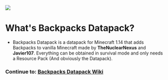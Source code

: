 ![](https://raw.githubusercontent.com/Javier107/Backpacks-Datapack/master/wiki/banner.png) <h1>What's Backpacks Datapack?</h1> <ul> <li>Backpacks Datapack is a datapack for Minecraft 1.14 that adds Backpacks to vanilla Minecraft made by <b>TheNuclearNexus</b> and <b>Javier107</b>. Everything can be obtained in survival mode and only needs a Resource Pack (And obviously the Datapack).</li> </ul> <h3>Continue to: <b><a href="https://github.com/Javier107/Backpacks-Datapack/wiki/Backpacks-Datapack-Wiki-(Page-1)">Backpacks Datapack Wiki</a></b></h3>
